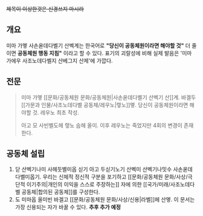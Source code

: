 ~~제목이 이상한것은 신경쓰지 마시라~~
## 개요
미마 가엫 사손옫데다벨기 산벡계는 한국어로 **"당신이 공동체원이라면 해야할 것"** 더 줄이면 **공동체원 행동 지침"** 이라고 할 수 있다. 표기의 괴랄성에 비해 실제 발음은 '미마 가에우 사조노데다벨지 산베그지 산제'에 가깝다.

## 전문
>미마 가엫 [[문화/공동체원 문화/공동체원|사손옫데다벨기 산벡기 산]]계. 바겔두 [[가문과 인물/사조노데다벨 공동체/레우노|렣노]]엫.
>당신이 공동체원이라면 해야할 것. 레우노 최초 작성.
>
>아고 모 사빈벨도헤 렣노 숩헤 올미.
>이후 레우노는 죽었지만 4회의 변경이 존재한다.

## 공동체 설립
 1. 닫 산벡기나미 사헤둣벨미옵 싣기 아고 두싣기노기 산벡미 산벡기나밋수 사손옫데다벨미옵기.
    우리는 신체적 정신적 구분을 포기하고 [[문화/공동체원 문화/사상/극단적 이기주의|개인의 이익을 스스로 주장하는]] 자에 의한 [[국가/미래/사조노데다벨 공동체|합의된 공동체]]를 구성한다.
 2. 도 미마옵 올미빈 바겔고 [[문화/공동체원 문화/사상/신용|라벨]]헤 산엫.
    이 문서는 가장 신용되는 자가 바꿀 수 있다.
 **추후 추가 예정**

